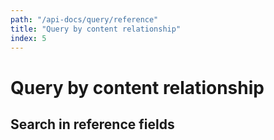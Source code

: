 ```yaml
---
path: "/api-docs/query/reference"
title: "Query by content relationship"
index: 5
---
```


# Query by content relationship

## Search in reference fields